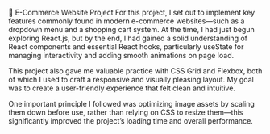 🛒 E-Commerce Website Project
For this project, I set out to implement key features commonly found in modern e-commerce websites—such as a dropdown menu and a shopping cart system. At the time, I had just begun exploring React.js, but by the end, I had gained a solid understanding of React components and essential React hooks, particularly useState for managing interactivity and adding smooth animations on page load.

This project also gave me valuable practice with CSS Grid and Flexbox, both of which I used to craft a responsive and visually pleasing layout. My goal was to create a user-friendly experience that felt clean and intuitive.

One important principle I followed was optimizing image assets by scaling them down before use, rather than relying on CSS to resize them—this significantly improved the project’s loading time and overall performance.
